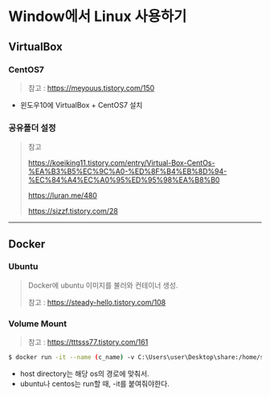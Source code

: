 # Window에서 Linux 사용하기

## VirtualBox

### CentOS7

> 참고 : https://meyouus.tistory.com/150

* 윈도우10에 VirtualBox + CentOS7 설치



### 공유폴더 설정

> 참고
>
> https://koeiking11.tistory.com/entry/Virtual-Box-CentOs-%EA%B3%B5%EC%9C%A0-%ED%8F%B4%EB%8D%94-%EC%84%A4%EC%A0%95%ED%95%98%EA%B8%B0
>
> https://luran.me/480
>
> https://sizzf.tistory.com/28



---



## Docker

### Ubuntu

> Docker에 ubuntu 이미지를 불러와 컨테이너 생성.
>
> 참고 : https://steady-hello.tistory.com/108



### Volume Mount

> 참고 : https://tttsss77.tistory.com/161

```bash
$ docker run -it --name (c_name) -v C:\Users\user\Desktop\share:/home/share (image)
```

* host directory는 해당 os의 경로에 맞춰서.
* ubuntu나 centos는 run할 때, -it를 붙여줘야한다.
